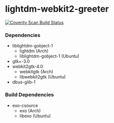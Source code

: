 # lightdm-webkit2-greeter
<a href="https://scan.coverity.com/projects/antergos-lightdm-webkit2-greeter">
  <img alt="Coverity Scan Build Status"
       src="https://scan.coverity.com/projects/6871/badge.svg"/>
</a>

### Dependencies
- liblightdm-gobject-1
  - lightdm (Arch)
  - liblightdm-gobject-1 (Ubuntu)
- gtk+-3.0
- webkit2gtk-4.0
  - webkitgtk (Arch)
  - libwebkit2gtk (Ubuntu)
- dbus-glib-1

### Build Dependencies
 - exo-csource
   - exo (Arch)
   - libexo (Ubuntu)



